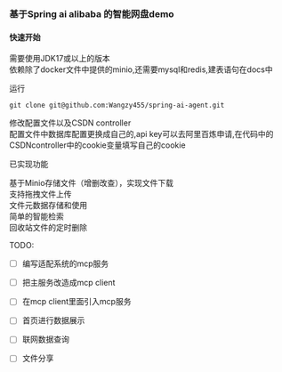 ### 基于Spring ai alibaba 的智能网盘demo

#### 快速开始
需要使用JDK17或以上的版本  
依赖除了docker文件中提供的minio,还需要mysql和redis,建表语句在docs中

运行 
```
git clone git@github.com:Wangzy455/spring-ai-agent.git
```
修改配置文件以及CSDN controller  
配置文件中数据库配置更换成自己的,api key可以去阿里百炼申请,在代码中的CSDNcontroller中的cookie变量填写自己的cookie

已实现功能

基于Minio存储文件（增删改查），实现文件下载  
支持拖拽文件上传  
文件元数据存储和使用  
简单的智能检索  
回收站文件的定时删除  


TODO:
- [ ] 编写适配系统的mcp服务
- [ ] 把主服务改造成mcp client
- [ ] 在mcp client里面引入mcp服务
- [ ] 首页进行数据展示
- [ ] 联网数据查询
- [ ] 文件分享

